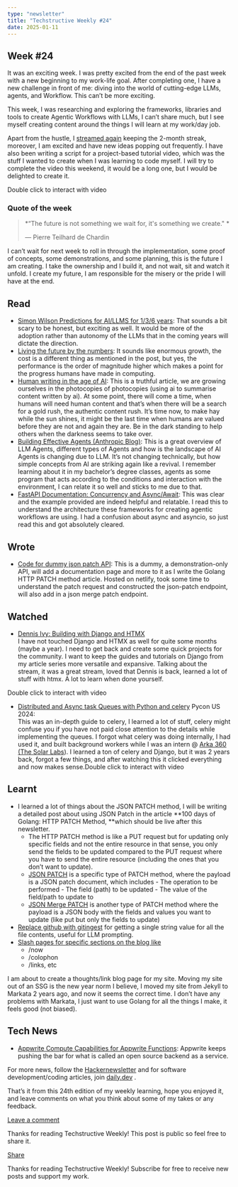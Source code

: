 ```yaml
---
type: "newsletter"
title: "Techstructive Weekly #24"
date: 2025-01-11
---
```


## Week #24

It was an exciting week. I was pretty excited from the end of the past week with a new beginning to my work-life goal. After completing one, I have a new challenge in front of me: diving into the world of cutting-edge LLMs, agents, and Workflow. This can’t be more exciting.

This week, I was researching and exploring the frameworks, libraries and tools to create Agentic Workflows with LLMs, I can’t share much, but I see myself creating content around the things I will learn at my work/day job.

Apart from the hustle, I [streamed again](https://www.youtube.com/live/hr3Xsuw0IDk?si=yjNVYVDyCkX5gBnl) keeping the 2-month streak, moreover, I am excited and have new ideas popping out frequently. I have also been writing a script for a project-based tutorial video, which was the stuff I wanted to create when I was learning to code myself. I will try to complete the video this weekend, it would be a long one, but I would be delighted to create it.

Double click to interact with video

### Quote of the week

> *“The future is not something we wait for, it's something we create." *
> 
> — Pierre Teilhard de Chardin

I can’t wait for next week to roll in through the implementation, some proof of concepts, some demonstrations, and some planning, this is the future I am creating. I take the ownership and I build it, and not wait, sit and watch it unfold. I create my future, I am responsible for the misery or the pride I will have at the end.

## Read

- [Simon Wilson Predictions for AI/LLMS for 1/3/6 years](https://simonwillison.net/2025/Jan/10/ai-predictions/): That sounds a bit scary to be honest, but exciting as well. It would be more of the adoption rather than autonomy of the LLMs that in the coming years will dictate the direction.
- [Living the future by the numbers](https://tailscale.com/blog/living-in-the-future?ref=dailydev): It sounds like enormous growth, the cost is a different thing as mentioned in the post, but yes, the performance is the order of magnitude higher which makes a point for the progress humans have made in computing.
- [Human writing in the age of AI](https://alvaromontoro.com/blog/68068/human-writing-in-the-age-of-ai): This is a truthful article, we are growing ourselves in the photocopies of photocopies (using ai to summarise content written by ai). At some point, there will come a time, when humans will need human content and that’s when there will be a search for a gold rush, the authentic content rush. It’s time now, to make hay while the sun shines, it might be the last time when humans are valued before they are not and again they are. Be in the dark standing to help others when the darkness seems to take over.
- [Building Effective Agents (Anthropic Blog)](https://www.anthropic.com/research/building-effective-agents): This is a great overview of LLM Agents, different types of Agents and how is the landscape of AI Agents is changing due to LLM. It’s not changing technically, but how simple concepts from AI are striking again like a revival. I remember learning about it in my bachelor’s degree classes, agents as some program that acts according to the conditions and interaction with the environment, I can relate it so well and sticks to me due to that.
- [FastAPI Documentation: Concurrency and Async/Await](https://fastapi.tiangolo.com/async/): This was clear and the example provided are indeed helpful and relatable. I read this to understand the architecture these frameworks for creating agentic workflows are using. I had a confusion about async and asyncio, so just read this and got absolutely cleared.

## Wrote

- [Code for dummy json patch API](https://github.com/Mr-Destructive/dummy-json-patch): This is a dummy, a demonstration-only API, will add a documentation page and more to it as I write the Golang HTTP PATCH method article. Hosted on netlify, took some time to understand the patch request and constructed the json-patch endpoint, will also add in a json merge patch endpoint.

## Watched

- [Dennis Ivy: Building with Django and HTMX](https://www.youtube.com/watch?v=rgegMr8ImKo&t=2607s)  
  I have not touched Django and HTMX as well for quite some months (maybe a year). I need to get back and create some quick projects for the community. I want to keep the guides and tutorials on Django from my article series more versatile and expansive. Talking about the stream, it was a great stream, loved that Dennis is back, learned a lot of stuff with htmx. A lot to learn when done yourself.

Double click to interact with video
- [Distributed and Async task Queues with Python and celery](https://youtu.be/v-Snbz3WmJU?si=qyiFzrQQrZ5MrrjJ) Pycon US 2024:  
  This was an in-depth guide to celery, I learned a lot of stuff, celery might confuse you if you have not paid close attention to the details while implementing the queues. I forgot what celery was doing internally, I had used it, and built background workers while I was an intern @ [Arka 360 (The Solar Labs](https://arka360.com/in)). I learned a ton of celery and Django, but it was 2 years back, forgot a few things, and after watching this it clicked everything and now makes sense.Double click to interact with video

## Learnt

- I learned a lot of things about the JSON PATCH method, I will be writing a detailed post about using JSON Patch in the article **100 days of Golang: HTTP PATCH Method, **which should be live after this newsletter.
    - The HTTP PATCH method is like a PUT request but for updating only specific fields and not the entire resource in that sense, you only send the fields to be updated compared to the PUT request where you have to send the entire resource (including the ones that you don’t want to update).
    - [JSON PATCH](https://datatracker.ietf.org/doc/html/rfc6902) is a specific type of PATCH method, where the payload is a JSON patch document, which includes
          - The operation to be performed
          - The field (path) to be updated
          - The value of the field/path to update to
    - [JSON Merge PATCH](https://datatracker.ietf.org/doc/html/rfc7386) is another type of PATCH method where the payload is a JSON body with the fields and values you want to update (like put but only the fields to update)
- [Replace github with gitingest](https://thoughts.waylonwalker.com/post/517) for getting a single string value for all the file contents, useful for LLM prompting.
- [Slash pages for specific sections on the blog like](https://thoughts.waylonwalker.com/post/494)
    - /now
    - /colophon
    - /links, etc

I am about to create a thoughts/link blog page for my site. Moving my site out of an SSG is the new year norm I believe, I moved my site from Jekyll to Markata 2 years ago, and now it seems the correct time. I don’t have any problems with Markata, I just want to use Golang for all the things I make, it feels good (not biased).

## Tech News

- [Appwrite Compute Capabilities for Appwrite Functions](https://appwrite.io/blog/post/introducing-new-compute-capabilities-appwrite-functions): Appwrite keeps pushing the bar for what is called an open source backend as a service.

For more news, follow the [Hackernewsletter](https://buttondown.com/hacker-newsletter/archive/hacker-newsletter-728) and for software development/coding articles, join [daily.dev](http://daily.dev/) .

That’s it from this 24th edition of my weekly learning, hope you enjoyed it, and leave comments on what you think about some of my takes or any feedback.

[Leave a comment](%%half_magic_comments_url%%)

Thanks for reading Techstructive Weekly! This post is public so feel free to share it.

[Share](%%share_url%%)

Thanks for reading Techstructive Weekly! Subscribe for free to receive new posts and support my work.
